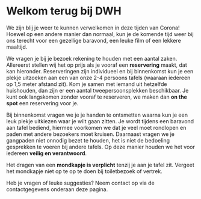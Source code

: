 # **Welkom terug** bij DWH

We zijn blij je weer te kunnen verwelkomen in deze tijden van Corona! Hoewel op een andere manier dan normaal,
kun je de komende tijd weer bij ons terecht voor een gezellige baravond, een leuke film of een lekkere maaltijd.

We vragen je bij je bezoek rekening te houden met een aantal zaken. Allereerst stellen wij het op prijs als je
vooraf een **reservering** maakt, dat kan hieronder. Reserveringen zijn individueel en bij binnenkomst kun je
een plekje uitzoeken aan een van onze 2-4 persoons tafels (waaraan iedereen op 1,5 meter afstand zit). Kom je
samen met iemand uit hetzelfde huishouden, dan zijn er een aantal tweepersoonsplekken beschikbaar. Je kunt ook
langskomen zonder vooraf te reserveren, we maken dan **on the spot** een reservering voor je.

Bij binnenkomst vragen we je je handen te ontsmetten waarna kun je een leuk plekje uitkiezen waar je wilt gaan
zitten. Je wordt tijdens een baravond aan tafel bediend, hiermee voorkomen we dat je veel moet rondlopen en
paden met andere bezoekers moet kruisen. Daarnaast vragen we je gangpaden niet onnodig bezet te houden, het
is niet de bedoeling gesprekken te voeren bij andere tafels. Op deze manier houden we het voor iedereen 
**veilig en verantwoord**.

Het dragen van een **mondkapje is verplicht** tenzij je aan je tafel zit. Vergeet het mondkapje niet
op te op te doen bij toiletbezoek of vertrek.

Heb je vragen of leuke suggesties? Neem contact op via de contactgegevens onderaan deze pagina.
